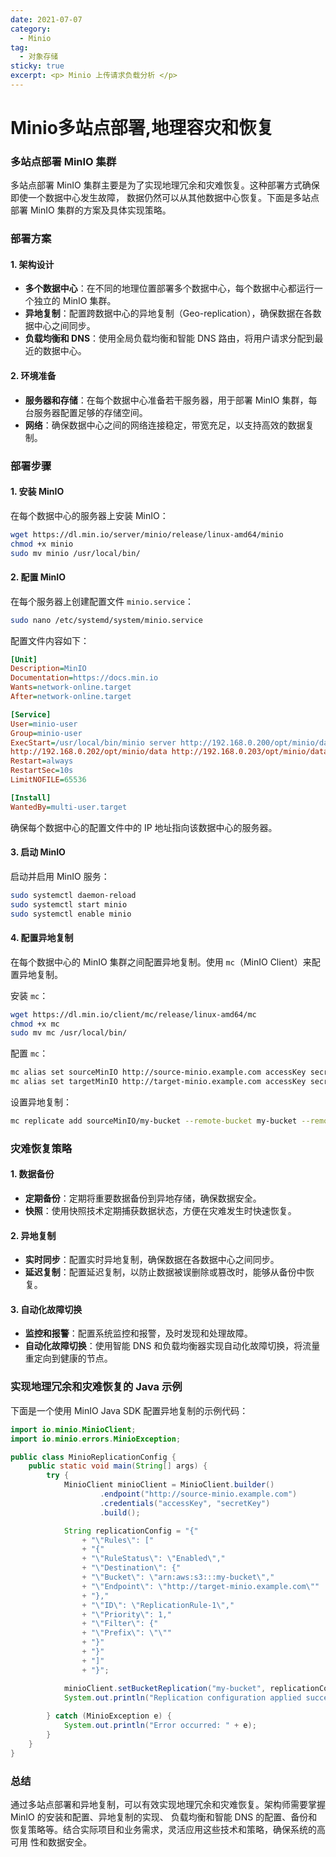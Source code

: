 ```yaml
---
date: 2021-07-07
category:
  - Minio 
tag:
  - 对象存储
sticky: true
excerpt: <p> Minio 上传请求负载分析 </p>
---
```

# Minio多站点部署,地理容灾和恢复

### 多站点部署 MinIO 集群

多站点部署 MinIO 集群主要是为了实现地理冗余和灾难恢复。这种部署方式确保即使一个数据中心发生故障，
数据仍然可以从其他数据中心恢复。下面是多站点部署 MinIO 集群的方案及具体实现策略。

### 部署方案

#### 1. 架构设计
- **多个数据中心**：在不同的地理位置部署多个数据中心，每个数据中心都运行一个独立的 MinIO 集群。
- **异地复制**：配置跨数据中心的异地复制（Geo-replication），确保数据在各数据中心之间同步。
- **负载均衡和 DNS**：使用全局负载均衡和智能 DNS 路由，将用户请求分配到最近的数据中心。

#### 2. 环境准备
- **服务器和存储**：在每个数据中心准备若干服务器，用于部署 MinIO 集群，每台服务器配置足够的存储空间。
- **网络**：确保数据中心之间的网络连接稳定，带宽充足，以支持高效的数据复制。

### 部署步骤

#### 1. 安装 MinIO

在每个数据中心的服务器上安装 MinIO：

```bash
wget https://dl.min.io/server/minio/release/linux-amd64/minio
chmod +x minio
sudo mv minio /usr/local/bin/
```

#### 2. 配置 MinIO

在每个服务器上创建配置文件 `minio.service`：

```bash
sudo nano /etc/systemd/system/minio.service
```

配置文件内容如下：

```ini
[Unit]
Description=MinIO
Documentation=https://docs.min.io
Wants=network-online.target
After=network-online.target

[Service]
User=minio-user
Group=minio-user
ExecStart=/usr/local/bin/minio server http://192.168.0.200/opt/minio/data http://192.168.0.201/opt/minio/data 
http://192.168.0.202/opt/minio/data http://192.168.0.203/opt/minio/data
Restart=always
RestartSec=10s
LimitNOFILE=65536

[Install]
WantedBy=multi-user.target
```

确保每个数据中心的配置文件中的 IP 地址指向该数据中心的服务器。

#### 3. 启动 MinIO

启动并启用 MinIO 服务：

```bash
sudo systemctl daemon-reload
sudo systemctl start minio
sudo systemctl enable minio
```

#### 4. 配置异地复制

在每个数据中心的 MinIO 集群之间配置异地复制。使用 `mc`（MinIO Client）来配置异地复制。

安装 `mc`：

```bash
wget https://dl.min.io/client/mc/release/linux-amd64/mc
chmod +x mc
sudo mv mc /usr/local/bin/
```

配置 `mc`：

```bash
mc alias set sourceMinIO http://source-minio.example.com accessKey secretKey
mc alias set targetMinIO http://target-minio.example.com accessKey secretKey
```

设置异地复制：

```bash
mc replicate add sourceMinIO/my-bucket --remote-bucket my-bucket --remote-target targetMinIO
```

### 灾难恢复策略

#### 1. 数据备份

- **定期备份**：定期将重要数据备份到异地存储，确保数据安全。
- **快照**：使用快照技术定期捕获数据状态，方便在灾难发生时快速恢复。

#### 2. 异地复制

- **实时同步**：配置实时异地复制，确保数据在各数据中心之间同步。
- **延迟复制**：配置延迟复制，以防止数据被误删除或篡改时，能够从备份中恢复。

#### 3. 自动化故障切换

- **监控和报警**：配置系统监控和报警，及时发现和处理故障。
- **自动化故障切换**：使用智能 DNS 和负载均衡器实现自动化故障切换，将流量重定向到健康的节点。

### 实现地理冗余和灾难恢复的 Java 示例

下面是一个使用 MinIO Java SDK 配置异地复制的示例代码：

```java
import io.minio.MinioClient;
import io.minio.errors.MinioException;

public class MinioReplicationConfig {
    public static void main(String[] args) {
        try {
            MinioClient minioClient = MinioClient.builder()
                    .endpoint("http://source-minio.example.com")
                    .credentials("accessKey", "secretKey")
                    .build();

            String replicationConfig = "{"
                + "\"Rules\": ["
                + "{"
                + "\"RuleStatus\": \"Enabled\","
                + "\"Destination\": {"
                + "\"Bucket\": \"arn:aws:s3:::my-bucket\","
                + "\"Endpoint\": \"http://target-minio.example.com\""
                + "},"
                + "\"ID\": \"ReplicationRule-1\","
                + "\"Priority\": 1,"
                + "\"Filter\": {"
                + "\"Prefix\": \"\""
                + "}"
                + "}"
                + "]"
                + "}";

            minioClient.setBucketReplication("my-bucket", replicationConfig);
            System.out.println("Replication configuration applied successfully.");
            
        } catch (MinioException e) {
            System.out.println("Error occurred: " + e);
        }
    }
}
```

### 总结

通过多站点部署和异地复制，可以有效实现地理冗余和灾难恢复。架构师需要掌握 MinIO 的安装和配置、异地复制的实现、
负载均衡和智能 DNS 的配置、备份和恢复策略等。结合实际项目和业务需求，灵活应用这些技术和策略，确保系统的高可用
性和数据安全。